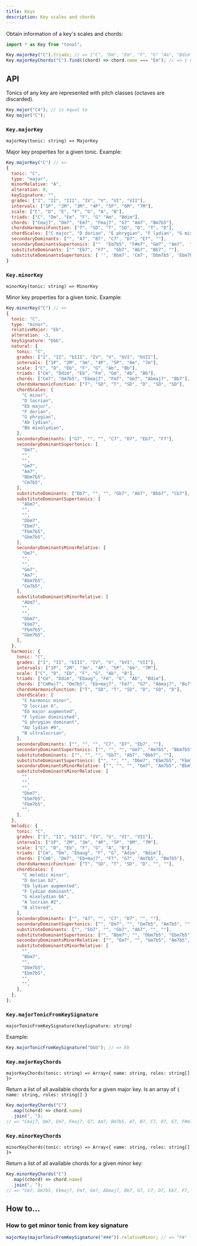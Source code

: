 ```yaml
---
title: Keys
description: Key scales and chords
---
```


Obtain information of a key's scales and chords:

```js
import * as Key from "tonal";

Key.majorKey("C").triads; // => ["C", "Dm", "Em", "F", "G" "Am", "Bdim"],
Key.majorKeyChords("C").find((chord) => chord.name === "Em"); // => { name: "Em", roles: ["T", "ii/II"] }
```

## API

Tonics of any key are represented with pitch classes (octaves are discarded).

```js
Key.major("C4"); // is equal to
Key.major("C");
```

### `Key.majorKey`

`majorKey(tonic: string) => MajorKey`

Major key properties for a given tonic. Example:

```js
Key.majorKey("C") // =>
{
  tonic: "C",
  type: "major",
  minorRelative: "A",
  alteration: 0,
  keySignature: "",
  grades: ["I", "II", "III", "IV", "V", "VI", "VII"],
  intervals: ["1P", "2M", "3M", "4P", "5P", "6M", "7M"],
  scale: ["C", "D", "E", "F", "G", "A", "B"],
  triads: ["C", "Dm", "Em", "F", "G" "Am", "Bdim"],
  chords: ["Cmaj7", "Dm7", "Em7", "Fmaj7", "G7" "Am7", "Bm7b5"],
  chordsHarmonicFunction: ["T", "SD", "T", "SD", "D", "T", "D"],
  chordScales: ["C major", "D dorian", "E phrygian", "F lydian", "G mixolydian", "A minor", "B locrian"],
  secondaryDominants: ["", "A7", "B7", "C7", "D7", "E7", ""],
  secondaryDominantsSupertonics: [""  "Em7b5", "F#m7", "Gm7", "Am7",  "Bm7b5", ""],
  substituteDominants: ["" "Eb7", "F7",  "Gb7", "Ab7", "Bb7", ""],
  substituteDominantsSupertonics: [ '', 'Bbm7', 'Cm7', 'Dbm7b5', 'Ebm7b5', 'Fm7', '' ],
}
```

### `Key.minorKey`

`minorKey(tonic: string) => MinorKey`

Minor key properties for a given tonic. Example:

```js
Key.minorKey("C") // =>
{
  tonic: "C",
  type: "minor",
  relativeMajor: "Eb",
  alteration: -3,
  keySignature: "bbb",
  natural: {
    tonic: "C",
    grades: ["I", "II", "bIII", "IV", "V", "bVI", "bVII"],
    intervals: ["1P", "2M", "3m", "4P", "5P", "6m", "7m"],
    scale: ["C", "D", "Eb", "F", "G", "Ab", "Bb"],
    triads: ["Cm", "Ddim", "Eb", "Fm", "Gm", "Ab", "Bb"],
    chords: ["Cm7", "Dm7b5", "Ebmaj7", "Fm7", "Gm7", "Abmaj7", "Bb7"],
    chordsHarmonicFunction: ["T", "SD", "T", "SD", "D", "SD", "SD"],
    chordScales: [
      "C minor",
      "D locrian",
      "Eb major",
      "F dorian",
      "G phrygian",
      "Ab lydian",
      "Bb mixolydian",
    ],
    secondaryDominants: ["G7", "", "", "C7", "D7", "Eb7", "F7"],
    secondaryDominantSupertonics: [
      "Dm7",
      "",
      "",
      "Gm7",
      "Am7",
      "Bbm7b5",
      "Cm7b5",
    ],
    substituteDominants: ["Db7", "", "", "Gb7", "Ab7", "Bbb7", "Cb7"],
    substituteDominantSupertonics: [
      "Abm7",
      "",
      "",
      "Dbm7",
      "Ebm7",
      "Fbm7b5",
      "Gbm7b5",
    ],
    secondaryDominantsMinorRelative: [
      "Dm7",
      "",
      "",
      "Gm7",
      "Am7",
      "Bbm7b5",
      "Cm7b5",
    ],
    substituteDominantsMinorRelative: [
      "Abm7",
      "",
      "",
      "Dbm7",
      "Ebm7",
      "Fbm7b5",
      "Gbm7b5",
    ],
  },
  harmonic: {
    tonic: "C",
    grades: ["I", "II", "bIII", "IV", "V", "bVI", "VII"],
    intervals: ["1P", "2M", "3m", "4P", "5P", "6m", "7M"],
    scale: ["C", "D", "Eb", "F", "G", "Ab", "B"],
    triads: ["Cm", "Ddim", "Ebaug", "Fm", "G", "Ab", "Bdim"],
    chords: ["CmMaj7", "Dm7b5", "Eb+maj7", "Fm7", "G7", "Abmaj7", "Bo7"],
    chordsHarmonicFunction: ["T", "SD", "T", "SD", "D", "SD", "D"],
    chordScales: [
      "C harmonic minor",
      "D locrian 6",
      "Eb major augmented",
      "F lydian diminished",
      "G phrygian dominant",
      "Ab lydian #9",
      "B ultralocrian",
    ],
    secondaryDominants: ["", "", "", "C7", "D7", "Eb7", ""],
    secondaryDominantSupertonics: ["", "", "", "Gm7", "Am7b5", "Bbm7b5", ""],
    substituteDominants: ["", "", "", "Gb7", "Ab7", "Bbb7", ""],
    substituteDominantSupertonics: ["", "", "", "Dbm7", "Ebm7b5", "Fbm7b5", ""],
    secondaryDominantsMinorRelative: ["", "", "", "Gm7", "Am7b5", "Bbm7b5", ""],
    substituteDominantsMinorRelative: [
      "",
      "",
      "",
      "Dbm7",
      "Ebm7b5",
      "Fbm7b5",
      "",
    ],
  },
  melodic: {
    tonic: "C",
    grades: ["I", "II", "bIII", "IV", "V", "VI", "VII"],
    intervals: ["1P", "2M", "3m", "4P", "5P", "6M", "7M"],
    scale: ["C", "D", "Eb", "F", "G", "A", "B"],
    triads: ["Cm", "Dm", "Ebaug", "F", "G", "Adim", "Bdim"],
    chords: ["Cm6", "Dm7", "Eb+maj7", "F7", "G7", "Am7b5", "Bm7b5"],
    chordsHarmonicFunction: ["T", "SD", "T", "SD", "D", "", ""],
    chordScales: [
      "C melodic minor",
      "D dorian b2",
      "Eb lydian augmented",
      "F lydian dominant",
      "G mixolydian b6",
      "A locrian #2",
      "B altered",
    ],
    secondaryDominants: ["", "A7", "", "C7", "D7", "", ""],
    secondaryDominantSupertonics: ["", "Em7", "", "Gm7b5", "Am7b5", "", ""],
    substituteDominants: ["", "Eb7", "", "Gb7", "Ab7", "", ""],
    substituteDominantSupertonics: ["", "Bbm7", "", "Dbm7b5", "Ebm7b5", "", ""],
    secondaryDominantsMinorRelative: ["", "Em7", "", "Gm7b5", "Am7b5", "", ""],
    substituteDominantsMinorRelative: [
      "",
      "Bbm7",
      "",
      "Dbm7b5",
      "Ebm7b5",
      "",
      "",
    ],
  },
};
```

### `Key.majorTonicFromKeySignature`

`majorTonicFromKeySignature(keySignature: string)`

Example:

```js
Key.majorTonicFromKeySignature("bbb"); // => Eb
```

### `Key.majorKeyChords`

`majorKeyChords(tonic: string) => Array<{ name: string, roles: string[] }>`

Return a list of all available chords for a given major key. Is an array of `{ name: string, roles: string[] }`

```js
Key.majorKeyChords("C")
  .map((chord) => chord.name)
  .join(", ");
// => "Cmaj7, Dm7, Em7, Fmaj7, G7, Am7, Bm7b5, A7, B7, C7, D7, E7, F#m7, Gm7b5, Am7b5, Bm7, Eb7, F7, Gb7, Ab7, Bb7, Bbm7, Cm7, Dbm7b5, Ebm7b5, Fm7"
```

### `Key.minorKeyChords`

`minorKeyChords(tonic: string) => Array<{ name: string, roles: string[] }>`

Return a list of all available chords for a given minor key:

```js
Key.minorKeyChords("C")
  .map((chord) => chord.name)
  .join(", ");
// => "Cm7, Dm7b5, Ebmaj7, Fm7, Gm7, Abmaj7, Bb7, G7, C7, D7, Eb7, F7, Dm7, Am7, Bbm7b5, Cm7b5, Db7, Gb7, Ab7, Bbb7, Cb7, Abm7, Dbm7, Ebm7, Fbm7b5, Gbm7b5, CmMaj7, Eb+maj7, Bo7, Am7b5, Ebm7b5, Cm6, Bm7b5, A7, Em7, Gm7b5, Bbm7, Dbm7b5"
```

## How to...

### How to get minor tonic from key signature

```js
majorKey(majorTonicFromKeySignature("###")).relativeMinor; // => "F#"
```
